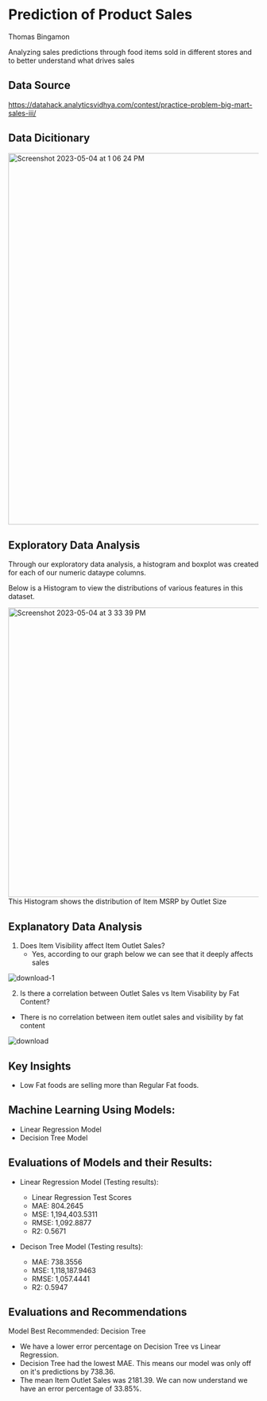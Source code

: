 # Prediction of Product Sales
Thomas Bingamon

Analyzing sales predictions through food items sold in different stores and to better understand what drives sales

## Data Source

https://datahack.analyticsvidhya.com/contest/practice-problem-big-mart-sales-iii/

## Data Dicitionary

<img width="748" alt="Screenshot 2023-05-04 at 1 06 24 PM" src="https://user-images.githubusercontent.com/127987424/236341715-63525185-5509-4c69-9139-a73ce09732f8.png">

## Exploratory Data Analysis

Through our exploratory data analysis, a histogram and boxplot was created for each of our numeric dataype columns.

Below is a Histogram to view the distributions of various features in this dataset.

<img width="583" alt="Screenshot 2023-05-04 at 3 33 39 PM" src="https://user-images.githubusercontent.com/127987424/236343773-269960f6-9ff2-42be-bb70-4b22257c2b42.png">
This Histogram shows the distribution of Item MSRP by Outlet Size

## Explanatory Data Analysis
1. Does Item Visibility affect Item Outlet Sales?
   - Yes, according to our graph below we can see that it deeply affects sales

![download-1](https://user-images.githubusercontent.com/127987424/236347663-59873c48-8d8c-4f73-a2da-2b827e597217.png)



2. Is there a correlation between Outlet Sales vs Item Visability by Fat Content?
  - There is no correlation between item outlet sales and visibility by fat content

![download](https://user-images.githubusercontent.com/127987424/236344274-1ef9b523-b407-4d20-b6ae-6d256f7c2bd4.png)

## Key Insights
- Low Fat foods are selling more than Regular Fat foods.

## Machine Learning Using Models:
- Linear Regression Model
- Decision Tree Model

## Evaluations of Models and their Results:
- Linear Regression Model (Testing results):
   - Linear Regression Test  Scores
   - MAE: 804.2645 
   - MSE: 1,194,403.5311 
   - RMSE: 1,092.8877 
   - R2: 0.5671

- Decison Tree Model (Testing results):
   - MAE: 738.3556
   - MSE: 1,118,187.9463
   - RMSE: 1,057.4441
   - R2: 0.5947

## Evaluations and Recommendations
Model Best Recommended: Decision Tree
  - We have a lower error percentage on Decision Tree vs Linear Regression.
  - Decision Tree had the lowest MAE. This means our model was only off on it's predictions by 738.36.
  - The mean Item Outlet Sales was 2181.39. We can now understand we have an error percentage of 33.85%.
